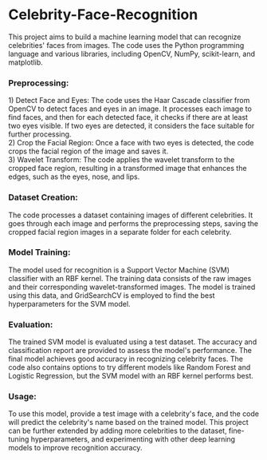 # Celebrity-Face-Recognition

This project aims to build a machine learning model that can recognize celebrities' faces from images. The code uses the Python programming language and various libraries, including OpenCV, NumPy, scikit-learn, and matplotlib.

<h3> Preprocessing:</h3>
1) Detect Face and Eyes: The code uses the Haar Cascade classifier from OpenCV to detect faces and eyes in an image. It processes each image to find faces, and then for each detected face, it checks if there are at least two eyes visible. If two eyes are detected, it considers the face suitable for further processing.<br>
2) Crop the Facial Region: Once a face with two eyes is detected, the code crops the facial region of the image and saves it.<br>
3) Wavelet Transform: The code applies the wavelet transform to the cropped face region, resulting in a transformed image that enhances the edges, such as the eyes, nose, and lips.
<br>
<h3>Dataset Creation:</h3>
The code processes a dataset containing images of different celebrities. It goes through each image and performs the preprocessing steps, saving the cropped facial region images in a separate folder for each celebrity.
<br>
<h3>Model Training:</h3>
The model used for recognition is a Support Vector Machine (SVM) classifier with an RBF kernel. The training data consists of the raw images and their corresponding wavelet-transformed images. The model is trained using this data, and GridSearchCV is employed to find the best hyperparameters for the SVM model.
<br>
<h3>Evaluation:</h3>
The trained SVM model is evaluated using a test dataset. The accuracy and classification report are provided to assess the model's performance.
The final model achieves good accuracy in recognizing celebrity faces. The code also contains options to try different models like Random Forest and Logistic Regression, but the SVM model with an RBF kernel performs best.
<br>
<h3>Usage:</h3>
To use this model, provide a test image with a celebrity's face, and the code will predict the celebrity's name based on the trained model.
This project can be further extended by adding more celebrities to the dataset, fine-tuning hyperparameters, and experimenting with other deep learning models to improve recognition accuracy.

